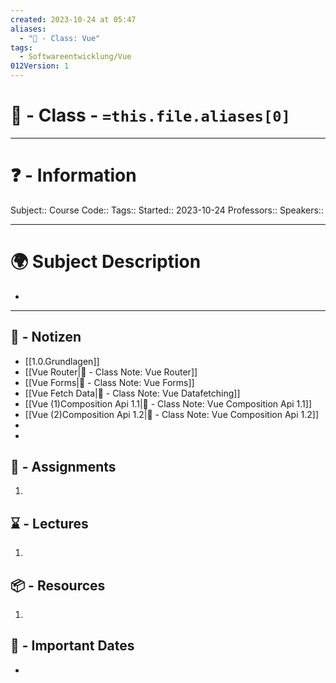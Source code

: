 ```yaml
---
created: 2023-10-24 at 05:47
aliases:
  - "🏫 - Class: Vue"
tags:
  - Softwareentwicklung/Vue
012Version: 1
---
```


# 📃 - Class - `=this.file.aliases[0]`

---
# ❓ - Information
Subject::
Course Code::
Tags::
Started:: 2023-10-24
Professors::
Speakers::

---
# 🌍 Subject Description
-   
---

## 📜 - Notizen
- [[1.0.Grundlagen]]
- [[Vue Router|📜 - Class Note: Vue Router]]
- [[Vue Forms|📜 - Class Note: Vue Forms]]
- [[Vue Fetch Data|📜 - Class Note: Vue Datafetching]]
- [[Vue (1)Composition Api 1.1|📜 - Class Note: Vue Composition Api 1.1]]
- [[Vue (2)Composition Api 1.2|📜 - Class Note: Vue Composition Api 1.2]]
- 
- 
## 🎯 - Assignments
1. 
## ⌛ - Lectures
1. 
## 📦 - Resources
1. 
## 📅 - Important Dates
- 
